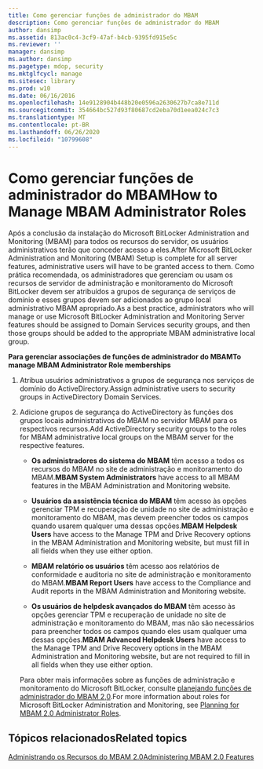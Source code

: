 ```yaml
---
title: Como gerenciar funções de administrador do MBAM
description: Como gerenciar funções de administrador do MBAM
author: dansimp
ms.assetid: 813ac0c4-3cf9-47af-b4cb-9395fd915e5c
ms.reviewer: ''
manager: dansimp
ms.author: dansimp
ms.pagetype: mdop, security
ms.mktglfcycl: manage
ms.sitesec: library
ms.prod: w10
ms.date: 06/16/2016
ms.openlocfilehash: 14e9128904b448b20e0596a2630627b7ca8e711d
ms.sourcegitcommit: 354664bc527d93f80687cd2eba70d1eea024c7c3
ms.translationtype: MT
ms.contentlocale: pt-BR
ms.lasthandoff: 06/26/2020
ms.locfileid: "10799608"
---
```

# <span data-ttu-id="099dc-103">Como gerenciar funções de administrador do MBAM</span><span class="sxs-lookup"><span data-stu-id="099dc-103">How to Manage MBAM Administrator Roles</span></span>


<span data-ttu-id="099dc-104">Após a conclusão da instalação do Microsoft BitLocker Administration and Monitoring (MBAM) para todos os recursos do servidor, os usuários administrativos terão que conceder acesso a eles.</span><span class="sxs-lookup"><span data-stu-id="099dc-104">After Microsoft BitLocker Administration and Monitoring (MBAM) Setup is complete for all server features, administrative users will have to be granted access to them.</span></span> <span data-ttu-id="099dc-105">Como prática recomendada, os administradores que gerenciam ou usam os recursos de servidor de administração e monitoramento do Microsoft BitLocker devem ser atribuídos a grupos de segurança de serviços de domínio e esses grupos devem ser adicionados ao grupo local administrativo MBAM apropriado.</span><span class="sxs-lookup"><span data-stu-id="099dc-105">As a best practice, administrators who will manage or use Microsoft BitLocker Administration and Monitoring Server features should be assigned to Domain Services security groups, and then those groups should be added to the appropriate MBAM administrative local group.</span></span>

**<span data-ttu-id="099dc-106">Para gerenciar associações de funções de administrador do MBAM</span><span class="sxs-lookup"><span data-stu-id="099dc-106">To manage MBAM Administrator Role memberships</span></span>**

1.  <span data-ttu-id="099dc-107">Atribua usuários administrativos a grupos de segurança nos serviços de domínio do ActiveDirectory.</span><span class="sxs-lookup"><span data-stu-id="099dc-107">Assign administrative users to security groups in ActiveDirectory Domain Services.</span></span>

2.  <span data-ttu-id="099dc-108">Adicione grupos de segurança do ActiveDirectory às funções dos grupos locais administrativos do MBAM no servidor MBAM para os respectivos recursos.</span><span class="sxs-lookup"><span data-stu-id="099dc-108">Add ActiveDirectory security groups to the roles for MBAM administrative local groups on the MBAM server for the respective features.</span></span>

    -   <span data-ttu-id="099dc-109">**Os administradores do sistema do MBAM** têm acesso a todos os recursos do MBAM no site de administração e monitoramento do MBAM.</span><span class="sxs-lookup"><span data-stu-id="099dc-109">**MBAM System Administrators** have access to all MBAM features in the MBAM Administration and Monitoring website.</span></span>

    -   <span data-ttu-id="099dc-110">**Usuários da assistência técnica do MBAM** têm acesso às opções gerenciar TPM e recuperação de unidade no site de administração e monitoramento do MBAM, mas devem preencher todos os campos quando usarem qualquer uma dessas opções.</span><span class="sxs-lookup"><span data-stu-id="099dc-110">**MBAM Helpdesk Users** have access to the Manage TPM and Drive Recovery options in the MBAM Administration and Monitoring website, but must fill in all fields when they use either option.</span></span>

    -   <span data-ttu-id="099dc-111">**MBAM relatório os usuários** têm acesso aos relatórios de conformidade e auditoria no site de administração e monitoramento do MBAM.</span><span class="sxs-lookup"><span data-stu-id="099dc-111">**MBAM Report Users** have access to the Compliance and Audit reports in the MBAM Administration and Monitoring website.</span></span>

    -   <span data-ttu-id="099dc-112">**Os usuários de helpdesk avançados do MBAM** têm acesso às opções gerenciar TPM e recuperação de unidade no site de administração e monitoramento do MBAM, mas não são necessários para preencher todos os campos quando eles usam qualquer uma dessas opções.</span><span class="sxs-lookup"><span data-stu-id="099dc-112">**MBAM Advanced Helpdesk Users** have access to the Manage TPM and Drive Recovery options in the MBAM Administration and Monitoring website, but are not required to fill in all fields when they use either option.</span></span>

    <span data-ttu-id="099dc-113">Para obter mais informações sobre as funções de administração e monitoramento do Microsoft BitLocker, consulte [planejando funções de administrador do MBAM 2,0](planning-for-mbam-20-administrator-roles-mbam-2.md).</span><span class="sxs-lookup"><span data-stu-id="099dc-113">For more information about roles for Microsoft BitLocker Administration and Monitoring, see [Planning for MBAM 2.0 Administrator Roles](planning-for-mbam-20-administrator-roles-mbam-2.md).</span></span>

## <span data-ttu-id="099dc-114">Tópicos relacionados</span><span class="sxs-lookup"><span data-stu-id="099dc-114">Related topics</span></span>


[<span data-ttu-id="099dc-115">Administrando os Recursos do MBAM 2.0</span><span class="sxs-lookup"><span data-stu-id="099dc-115">Administering MBAM 2.0 Features</span></span>](administering-mbam-20-features-mbam-2.md)

 

 





